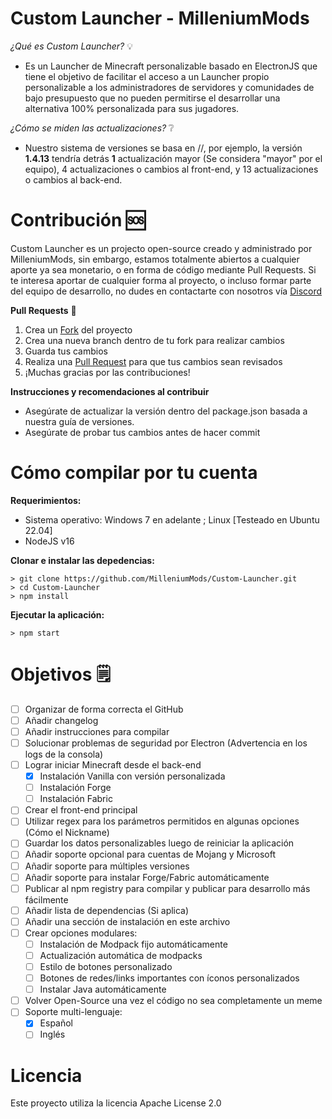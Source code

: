 # Custom Launcher - MilleniumMods

*¿Qué es Custom Launcher?* 💡
- Es un Launcher de Minecraft personalizable basado en ElectronJS que tiene el objetivo de facilitar el acceso a un Launcher propio personalizable a los administradores de servidores y comunidades de bajo presupuesto que no pueden permitirse el desarrollar una alternativa 100% personalizada para sus jugadores. 

*¿Cómo se miden las actualizaciones?* ❔
- Nuestro sistema de versiones se basa en *<Actualizaciones mayores>*/*<Cambios al frontend>*/*<Cambios al backend>*, por ejemplo, la versión **1.4.13** tendría detrás **1** actualización mayor (Se considera "mayor" por el equipo), 4 actualizaciones o cambios al front-end, y 13 actualizaciones o cambios al back-end.

<!-- CONTRIBUCIÓN -->
# Contribución 🆘
Custom Launcher es un projecto open-source creado y administrado por MilleniumMods, sin embargo, estamos totalmente abiertos a cualquier aporte ya sea monetario, o en forma de código mediante Pull Requests. Si te interesa aportar de cualquier forma al proyecto, o incluso formar parte del equipo de desarrollo, no dudes en contactarte con nosotros vía [Discord](https://discord.milleniummods.com)

**Pull Requests** 🔀
1. Crea un [Fork]() del proyecto
2. Crea una nueva branch dentro de tu fork para realizar cambios
3. Guarda tus cambios
4. Realiza una [Pull Request]() para que tus cambios sean revisados
5. ¡Muchas gracias por las contribuciones!

**Instrucciones y recomendaciones al contribuir**
- Asegúrate de actualizar la versión dentro del package.json basada a nuestra guía de versiones.
- Asegúrate de probar tus cambios antes de hacer commit

<!-- COMPILAR POR TU CUENTA -->
# Cómo compilar por tu cuenta
**Requerimientos:**
- Sistema operativo: Windows 7 en adelante ; Linux [Testeado en Ubuntu 22.04]
- NodeJS v16

**Clonar e instalar las depedencias:**

```console
> git clone https://github.com/MilleniumMods/Custom-Launcher.git
> cd Custom-Launcher
> npm install
```

**Ejecutar la aplicación:**

```console
> npm start
```

<!-- OBJETIVOS -->
# Objetivos 🗒️

- [ ] Organizar de forma correcta el GitHub
- [ ] Añadir changelog
- [ ] Añadir instrucciones para compilar
- [ ] Solucionar problemas de seguridad por Electron (Advertencia en los logs de la consola)
- [ ] Lograr iniciar Minecraft desde el back-end
    - [x] Instalación Vanilla con versión personalizada
    - [ ] Instalación Forge
    - [ ] Instalación Fabric
- [ ] Crear el front-end principal
- [ ] Utilizar regex para los parámetros permitidos en algunas opciones (Cómo el Nickname)
- [ ] Guardar los datos personalizables luego de reiniciar la aplicación
- [ ] Añadir soporte opcional para cuentas de Mojang y Microsoft
- [ ] Añadir soporte para múltiples versiones 
- [ ] Añadir soporte para instalar Forge/Fabric automáticamente
- [ ] Publicar al npm registry para compilar y publicar para desarrollo más fácilmente
- [ ] Añadir lista de dependencias (Si aplica)
- [ ] Añadir una sección de instalación en este archivo
- [ ] Crear opciones modulares:
    - [ ] Instalación de Modpack fijo automáticamente 
    - [ ] Actualización automática de modpacks
    - [ ] Estilo de botones personalizado 
    - [ ] Botones de redes/links importantes con íconos personalizados
    - [ ] Instalar Java automáticamente
- [ ] Volver Open-Source una vez el código no sea completamente un meme
- [ ] Soporte multi-lenguaje:
    - [x] Español
    - [ ] Inglés 

<!-- LICENCIA -->
# Licencia
Este proyecto utiliza la licencia Apache License 2.0
